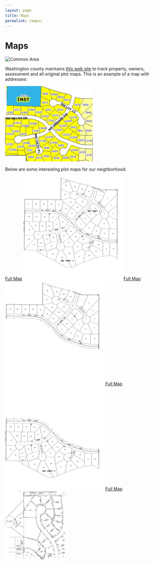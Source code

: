 ```yaml
---
layout: page
title: Maps
permalink: /maps/
---
```

# Maps

![Common Area](/maps/CommonArea.jpg)

Washington county maintains [this web site](http://www.co.washington.or.us/deptmts/at/mapping/map.htm) to track property, owners, assessment and all original plot maps.
This is an example of a map with addresses:

![Map of Loy](/maps/AddressMap.jpg)

Below are some interesting plot maps for our neighborhood. 


[Full Map](/maps/WashingtonCountyPDFs/TMPSNH_1.pdf)
![Thumb](/maps/Thumb.TMPSNH_1.JPG)
[Full Map](/maps/WashingtonCountyPDFs/TMPSNH_2.pdf)
![Thumb](/maps/Thumb.TMPSNH_2.JPG)
[Full Map](/maps/WashingtonCountyPDFs/TMPSNH_3.pdf)
![Thumb](/maps/Thumb.TMPSNH_3.JPG)
[Full Map](/maps/WashingtonCountyPDFs/TMPPK06000281.pdf)
![Thumb](/maps/Thumb.TMPPK06000281.JPG)
